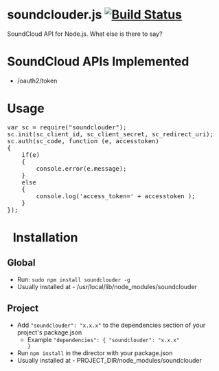 soundclouder.js [![Build Status](https://travis-ci.org/dysf/soundclouder.js.png?branch=master)](https://travis-ci.org/dysf/soundclouder.js)
===============

SoundCloud API for Node.js. What else is there to say?


SoundCloud APIs Implemented
===============
- /oauth2/token

Usage
==============

<pre>
var sc = require("soundclouder");
sc.init(sc_client_id, sc_client_secret, sc_redirect_uri);
sc.auth(sc_code, function (e, accesstoken) 
{
	if(e) 
	{
		console.error(e.message);
	} 
	else 
	{
		console.log('access_token=' + accesstoken );
	}
});
</pre>
 
Installation
============

Global
--------- 
- Run: <code>sudo npm install soundclouder -g</code>
- Usually installed at - /usr/local/lib/node_modules/soundclouder

Project
---------
- Add <code>"soundclouder": "x.x.x"</code> to the dependencies section of your project's package.json 
  - Example <code>"dependencies": { "soundclouder": "x.x.x" }</code>
- Run <code>npm install</code> in the director with your package.json
- Usually installed at - PROJECT_DIR/node_modules/soundclouder
